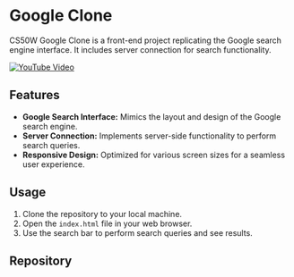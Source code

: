 #  Google Clone

CS50W Google Clone is a front-end project replicating the Google search engine interface. It includes server connection for search functionality.

[![YouTube Video](https://img.youtube.com/vi/tLvVi3M4MHk/maxresdefault.jpg)](https://www.youtube-nocookie.com/embed/tLvVi3M4MHk?si=i5h2tXAbuiz8iqur)

## Features

- **Google Search Interface:** Mimics the layout and design of the Google search engine.
- **Server Connection:** Implements server-side functionality to perform search queries.
- **Responsive Design:** Optimized for various screen sizes for a seamless user experience.

## Usage

1. Clone the repository to your local machine.
2. Open the `index.html` file in your web browser.
3. Use the search bar to perform search queries and see results.

## Repository



